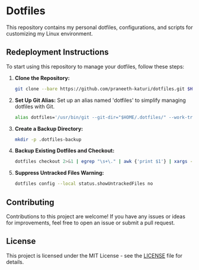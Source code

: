 # Dotfiles

This repository contains my personal dotfiles, configurations, and scripts for customizing my Linux environment.

## Redeployment Instructions

To start using this repository to manage your dotfiles, follow these steps:

1. **Clone the Repository:**
   ```bash
   git clone --bare https://github.com/praneeth-katuri/dotfiles.git $HOME/.dotfiles
   ```

2. **Set Up Git Alias:**
   Set up an alias named 'dotfiles' to simplify managing dotfiles with Git.
   ```bash
   alias dotfiles='/usr/bin/git --git-dir="$HOME/.dotfiles/" --work-tree="$HOME"'
   ```

3. **Create a Backup Directory:**
   ```bash
   mkdir -p .dotfiles-backup
   ```

4. **Backup Existing Dotfiles and Checkout:**
   ```bash
   dotfiles checkout 2>&1 | egrep "\s+\." | awk {'print $1'} | xargs -I{} mv {} .dotfiles-backup/{}
   ```

5. **Suppress Untracked Files Warning:**
   ```bash
   dotfiles config --local status.showUntrackedFiles no
   ```

## Contributing
Contributions to this project are welcome! If you have any issues or ideas for improvements, feel free to open an issue or submit a pull request.

## License
This project is licensed under the MIT License - see the [LICENSE](LICENSE) file for details.
